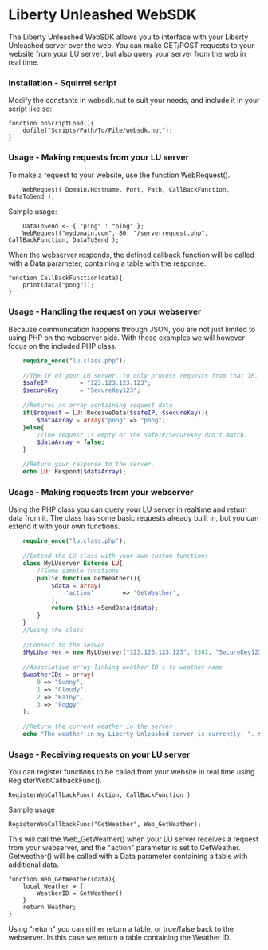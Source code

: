 # Liberty Unleashed WebSDK
The Liberty Unleashed WebSDK allows you to interface with your Liberty Unleashed server over the web. You can make GET/POST requests to your website from your LU server, but also query your server from the web in real time. 

### Installation - Squirrel script
Modify the constants in websdk.nut to suit your needs, and include it in your script like so:

```Squirrel
function onScriptLoad(){
	dofile("Scripts/Path/To/File/websdk.nut");
}
```

### Usage - Making requests from your LU server
To make a request to your website, use the function WebRequest().
```Squirrel
    WebRequest( Domain/Hostname, Port, Path, CallBackFunction, DataToSend );
```
Sample usage:
```Squirrel
    DataToSend <- { "ping" : "ping" };
    WebRequest("mydomain.com", 80, "/serverrequest.php", CallBackFunction, DataToSend );
```
When the webserver responds, the defined callback function will be called with a Data parameter, containing a table with the response.
```Squirrel
function CallBackFunction(data){
	print(data["pong"]);
}
```
### Usage - Handling the request on your webserver
Because communication happens through JSON, you are not just limited to using PHP on the webserver side. With these examples we will however focus on the included PHP class. 
```php
	require_once("lu.class.php");
	
	//The IP of your LU server, to only process requests from that IP.
	$safeIP 		= "123.123.123.123";
	$secureKey 		= "SecureKey123";
	
	//Returns an array containing request data
	if($request = LU::ReceiveData($safeIP, $secureKey)){
		$dataArray = array("pong" => "pong");
	}else{
		//The request is empty or the SafeIP/Securekey don't match. 
		$dataArray = false;
	}

	//Return your response to the server. 
	echo LU::Respond($dataArray);
``` 
### Usage - Making requests from your webserver
Using the PHP class you can query your LU server in realtime and return data from it. The class has some basic requests already built in, but you can extend it with your own functions.
```php
	require_once("lu.class.php");
	
	//Extend the LU class with your own custom functions
	class MyLUserver Extends LU{
		//Some sample functions
		public function GetWeather(){
			$data = array(
				'action' 		=> 'GetWeather',
			);	
			return $this->SendData($data);
		}
	}
	//Using the class
	
	//Connect to the server
	$MyLUserver = new MyLUserver("123.123.123.123", 2302, "SecureKey123");
	
	//Associative array linking weather ID's to weather name
	$weatherIDs = array(
		0 => "Sunny",
		1 => "Cloudy",
		2 => "Rainy",
		3 => "Foggy"
	);
	
	//Return the current weather in the server 
	echo "The weather in my Liberty Unleashed server is currently: ". $weatherIDs[$MyLUserver->GetWeather()->WeatherID];
```

### Usage - Receiving requests on your LU server
You can register functions to be called from your website in real time using RegisterWebCallbackFunc(). 
```Squirrel
RegisterWebCallbackFunc( Action, CallBackFunction )
```
Sample usage
```Squirrel
RegisterWebCallbackFunc("GetWeather", Web_GetWeather);
```
This will call the Web_GetWeather() when your LU server receives a request from your webserver, and the "action" parameter is set to GetWeather. Getweather() will be called with a Data parameter containing a table with additional data.
```Squirrel
function Web_GetWeather(data){
	local Weather = {
		WeatherID = GetWeather()
	}
	return Weather;
}
```
Using "return" you can either return a table, or true/false back to the webserver. In this case we return a table containing the Weather ID. 
